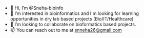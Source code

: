 - 👋 Hi, I’m @Sneha-bioinfo 
- 👀 I’m interested in bioinformatics and I'm looking for learning opportunities in dry lab based projects (Bio/IT/Healthcare)
- 💞️ I’m looking to  collaborate on bioformatics based projects.
- 📫 You can reach out to me at snneha26@gmail.com 

<!---
Sneha-bioinfo/Sneha-bioinfo is a ✨ special ✨ repository because its `README.md` (this file) appears on your GitHub profile.
You can click the Preview link to take a look at your changes.
--->
